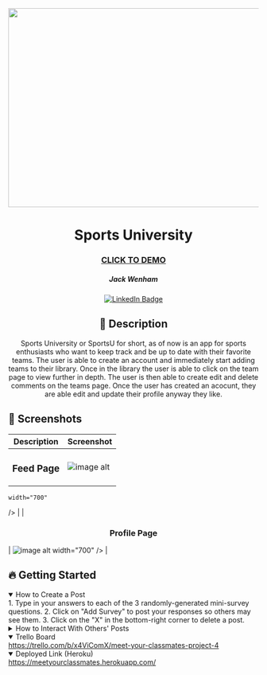 <div id="header" align="center">

  <img src="https://i.imgur.com/y2SPx4E.jpg" width="800" height="400">

</div>

<div id="description" align="center">

  # Sports University

  ### [CLICK TO DEMO](https://meetyourclassmates.herokuapp.com/)

  ##### Jack Wenham

  [![LinkedIn Badge](https://img.shields.io/badge/-@amarpan-blue?style=flat&logo=Linkedin&logoColor=black)](https://www.linkedin.com/in/amarpan/)

  ## :pencil: Description

  Sports University or SportsU for short, as of now is an app for sports 
  enthusiasts who want to keep track and be up to date with their favorite
  teams. The user is able to create an account and immediately start adding 
  teams to their library. Once in the library the user is able to click on
  the team page to view further in depth. The user is then able to create 
  edit and delete comments on  the teams page. Once the user has created an 
  acocunt, they are able edit and update their profile anyway they like. 

</div>

  ## :camera_flash: Screenshots 

  |   Description | Screenshot | 
  |:-------------:| -----------|
  | <h3>Feed Page</h3> | ![image alt](https://ibb.co/yBgRGRF9)
    width="700"
  /> |
  | <h3 align="center">Profile Page</h3> | 
  ![image alt](https://ibb.co/yBgRGRF9)
  width="700"
  /> |

## :fire: Getting Started

<details open>
  <summary> How to Create a Post </summary>
    1. Type in your answers to each of the 3 randomly-generated mini-survey questions.
    2. Click on "Add Survey" to post your responses so others may see them.
    3. Click on the "X" in the bottom-right corner to delete a post.
</details>

<details>
  <summary> How to Interact With Others' Posts </summary>
    1. Posts may be "liked" or "disliked" by clicking on the thumbs up or down button on their card.
    2. To reveal the author of a post, hover over the `Who could it possibly be?` button.
    3. To see more posts by the same user, click on the revealed username and profile picture.
</details>

<details open>
  <summary> Trello Board </summary>
  <a href="https://trello.com/b/x4ViComX/meet-your-classmates-project-4"
    > https://trello.com/b/x4ViComX/meet-your-classmates-project-4 </a
  >
</details>

<details open>
  <summary> Deployed Link (Heroku) </summary>
  <a href="https://meetyourclassmates.herokuapp.com/"
    > https://meetyourclassmates.herokuapp.com/ </a
  >
</details>


